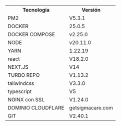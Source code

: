 <table >
          <tr>
              <th>Tecnología</th>
              <th>Versión</th>
          </tr>
          <tr>
              <td>PM2</td>
              <td>V5.3.1</td>
          </tr>
          <tr>
              <td>DOCKER</td>
              <td>25.0.5</td>
          </tr>
          <tr>
              <td>DOCKER COMPOSE</td>
              <td>v2.25.0</td>
          </tr>
          <tr>
              <td>NODE</td>
              <td>v20.11.0</td>
          </tr>
          <tr>
              <td>YARN</td>
              <td>1.22.19</td>
          </tr>
          <tr>
              <td>react</td>
              <td>V18.2.0</td>
          </tr>
          <tr>
              <td>NEXT.JS</td>
              <td>V14</td>
          </tr>
          <tr>
              <td>TURBO REPO</td>
              <td>V1.13.2</td>
          </tr>
          <tr>
              <td>tailwindcss</td>
              <td>V3.3.0</td>
          </tr>
          <tr>
              <td>typescript</td>
              <td>V5</td>
          </tr>
          <tr>
              <td>NGINX con SSL</td>
              <td>V1.24.0</td>
          </tr>
          <tr>
              <td>DOMINIO CLOUDFLARE</td>
              <td>getsigmacare.com</td>
          </tr>
          <tr>
              <td>GIT</td>
              <td>V2.40.1</td>
          </tr>
      </table>